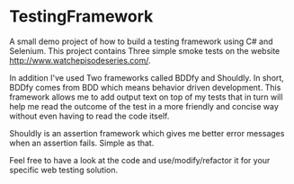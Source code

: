 # TestingFramework
A small demo project of how to build a testing framework using C# and Selenium.
This project contains Three simple smoke tests on the website http://www.watchepisodeseries.com/.

In addition I've used Two frameworks called BDDfy and Shouldly.
In short, BDDfy comes from BDD which means behavior driven development. This framework allows me to add output text on top of my tests that in turn will help me read the outcome of the test in a more friendly and concise way without even having to read the code itself.

Shouldly is an assertion framework which gives me better error messages when an assertion fails. Simple as that.

Feel free to have a look at the code and use/modify/refactor it for your specific web testing solution.

